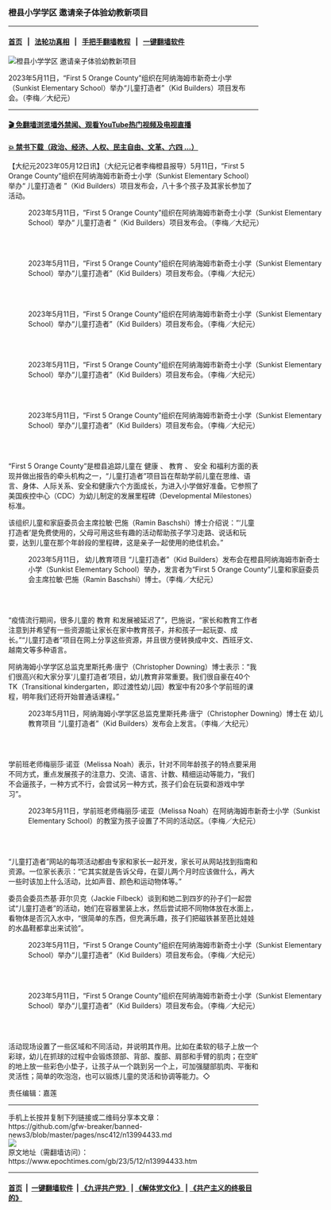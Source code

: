 ### 橙县小学学区 邀请亲子体验幼教新项目
------------------------

#### [首页](https://github.com/gfw-breaker/banned-news3/blob/master/README.md) &nbsp;&nbsp;|&nbsp;&nbsp; [法轮功真相](https://github.com/begood0513/basic/blob/master/README.md)  &nbsp;&nbsp;|&nbsp;&nbsp; [手把手翻墙教程](https://github.com/gfw-breaker/guides/wiki)  &nbsp;&nbsp;|&nbsp;&nbsp; [一键翻墙软件](https://github.com/gfw-breaker/nogfw/blob/master/README.md)  



<div><img alt="橙县小学学区 邀请亲子体验幼教新项目" class="attachment-djy_600_400 size-djy_600_400 wp-post-image" src="https://i.epochtimes.com/assets/uploads/2023/05/id13994461-IMG_27432-1-600x400.jpg"/>
<div class="caption">
 <p>
  2023年5月11日，“First 5 Orange County”组织在阿纳海姆市新奇士小学（Sunkist Elementary School）举办“儿童打造者”（Kid Builders）项目发布会。（李梅／大纪元）
 </p>
</div></div><hr/>

#### [ 🎬  免翻墙浏览墙外禁闻、观看YouTube热门视频及电视直播](https://github.com/gfw-breaker/HelloWorld)

#### [ 💥  禁书下载（政治、经济、人权、民主自由、文革、六四 ...）](https://github.com/gfw-breaker/books/blob/master/README.md)

<div><p>
 【大纪元2023年05月12日讯】（大纪元记者李梅橙县报导）5月11日，“First 5 Orange County”组织在阿纳海姆市新奇士小学（Sunkist Elementary School）举办“
 <ok href="https://www.epochtimes.com/gb/tag/%E5%84%BF%E7%AB%A5%E6%89%93%E9%80%A0%E8%80%85.html">
  儿童打造者
 </ok>
 ”（Kid Builders）项目发布会，八十多个孩子及其家长参加了活动。
</p>
<figure aria-describedby="caption-attachment-13994477" class="wp-caption aligncenter" id="attachment_13994477" style="width: 600px">
 <ok href="https://i.epochtimes.com/assets/uploads/2023/05/id13994477-IMG_27972-1.jpg" target="_blank">
  <img alt="" class="size-large wp-image-13994477" src="https://i.epochtimes.com/assets/uploads/2023/05/id13994477-IMG_27972-1-600x409.jpg"/>
 </ok>
 <br/><figcaption class="wp-caption-text" id="caption-attachment-13994477">
  2023年5月11日，“First 5 Orange County”组织在阿纳海姆市新奇士小学（Sunkist Elementary School）举办“
  <ok href="https://www.epochtimes.com/gb/tag/%E5%84%BF%E7%AB%A5%E6%89%93%E9%80%A0%E8%80%85.html">
   儿童打造者
  </ok>
  ”（Kid Builders）项目发布会。（李梅／大纪元）
 </figcaption><br/>
</figure><br/>
<figure aria-describedby="caption-attachment-13994512" class="wp-caption aligncenter" id="attachment_13994512" style="width: 600px">
 <ok href="https://i.epochtimes.com/assets/uploads/2023/05/id13994512-IMG_31472-1.jpg" target="_blank">
  <img alt="" class="size-large wp-image-13994512" src="https://i.epochtimes.com/assets/uploads/2023/05/id13994512-IMG_31472-1-600x450.jpg"/>
 </ok>
 <br/><figcaption class="wp-caption-text" id="caption-attachment-13994512">
  2023年5月11日，“First 5 Orange County”组织在阿纳海姆市新奇士小学（Sunkist Elementary School）举办“儿童打造者”（Kid Builders）项目发布会。（李梅／大纪元）
 </figcaption><br/>
</figure><br/>
<figure aria-describedby="caption-attachment-13994478" class="wp-caption aligncenter" id="attachment_13994478" style="width: 600px">
 <ok href="https://i.epochtimes.com/assets/uploads/2023/05/id13994478-IMG_27522-1.jpg" target="_blank">
  <img alt="" class="size-large wp-image-13994478" src="https://i.epochtimes.com/assets/uploads/2023/05/id13994478-IMG_27522-1-600x423.jpg"/>
 </ok>
 <br/><figcaption class="wp-caption-text" id="caption-attachment-13994478">
  2023年5月11日，“First 5 Orange County”组织在阿纳海姆市新奇士小学（Sunkist Elementary School）举办“儿童打造者”（Kid Builders）项目发布会。（李梅／大纪元）
 </figcaption><br/>
</figure><br/>
<figure aria-describedby="caption-attachment-13994479" class="wp-caption aligncenter" id="attachment_13994479" style="width: 600px">
 <ok href="https://i.epochtimes.com/assets/uploads/2023/05/id13994479-IMG_27862-1.jpg" target="_blank">
  <img alt="" class="size-large wp-image-13994479" src="https://i.epochtimes.com/assets/uploads/2023/05/id13994479-IMG_27862-1-600x390.jpg"/>
 </ok>
 <br/><figcaption class="wp-caption-text" id="caption-attachment-13994479">
  2023年5月11日，“First 5 Orange County”组织在阿纳海姆市新奇士小学（Sunkist Elementary School）举办“儿童打造者”（Kid Builders）项目发布会。（李梅／大纪元）
 </figcaption><br/>
</figure><br/>
<figure aria-describedby="caption-attachment-13994481" class="wp-caption aligncenter" id="attachment_13994481" style="width: 600px">
 <ok href="https://i.epochtimes.com/assets/uploads/2023/05/id13994481-IMG_27992-1.jpg" target="_blank">
  <img alt="" class="size-large wp-image-13994481" src="https://i.epochtimes.com/assets/uploads/2023/05/id13994481-IMG_27992-1-600x457.jpg"/>
 </ok>
 <br/><figcaption class="wp-caption-text" id="caption-attachment-13994481">
  2023年5月11日，“First 5 Orange County”组织在阿纳海姆市新奇士小学（Sunkist Elementary School）举办“儿童打造者”（Kid Builders）项目发布会。（李梅／大纪元）
 </figcaption><br/>
</figure><br/>
<p>
 “First 5 Orange County”是橙县追踪儿童在
 <ok href="https://www.epochtimes.com/gb/tag/%E5%81%A5%E5%BA%B7.html">
  健康
 </ok>
 、
 <ok href="https://www.epochtimes.com/gb/tag/%E6%95%99%E8%82%B2.html">
  教育
 </ok>
 、
 <ok href="https://www.epochtimes.com/gb/tag/%E5%AE%89%E5%85%A8.html">
  安全
 </ok>
 和福利方面的表现并做出报告的牵头机构之一，“儿童打造者”项目旨在帮助学前儿童在思维、语言、身体、人际关系、安全和健康六个方面成长，为进入小学做好准备。它参照了美国疾控中心（CDC）为幼儿制定的发展里程碑（Developmental Milestones）标准。
</p>
<p>
 该组织儿童和家庭委员会主席拉敏·巴施（Ramin Baschshi）博士介绍说：“‘儿童打造者’是免费使用的，父母可用这些有趣的活动帮助孩子学习走路、说话和玩耍，达到儿童在那个年龄段的里程碑，这是亲子一起使用的绝佳机会。”
</p>
<figure aria-describedby="caption-attachment-13994462" class="wp-caption aligncenter" id="attachment_13994462" style="width: 600px">
 <ok href="https://i.epochtimes.com/assets/uploads/2023/05/id13994462-IMG_30912-1.jpg" target="_blank">
  <img alt="" class="size-large wp-image-13994462" src="https://i.epochtimes.com/assets/uploads/2023/05/id13994462-IMG_30912-1-600x445.jpg"/>
 </ok>
 <br/><figcaption class="wp-caption-text" id="caption-attachment-13994462">
  2023年5月11日，
  <ok href="https://www.epochtimes.com/gb/tag/%E5%B9%BC%E5%84%BF%E6%95%99%E8%82%B2%E9%A1%B9%E7%9B%AE.html">
   幼儿教育项目
  </ok>
  “儿童打造者”（Kid Builders）发布会在橙县阿纳海姆市新奇士小学（Sunkist Elementary School）举办，发言者为“First 5 Orange County”儿童和家庭委员会主席拉敏·巴施（Ramin Baschshi）博士。（李梅／大纪元）
 </figcaption><br/>
</figure><br/>
<p>
 “疫情流行期间，很多儿童的
 <ok href="https://www.epochtimes.com/gb/tag/%E6%95%99%E8%82%B2.html">
  教育
 </ok>
 和发展被延迟了”，巴施说，“家长和教育工作者注意到并希望有一些资源能让家长在家中教育孩子，并和孩子一起玩耍、成长。”“儿童打造者”项目在网上分享这些资源，并且很方便转换成中文、西班牙文、越南文等多种语言。
</p>
<p>
 阿纳海姆小学学区总监克里斯托弗·唐宁（Christopher Downing）博士表示：“我们很高兴和大家分享‘儿童打造者’项目，幼儿教育非常重要。我们很自豪在40个TK（Transitional kindergarten，即过渡性幼儿园）教室中有20多个学前班的课程，明年我们还将开始普通话课程。”
</p>
<figure aria-describedby="caption-attachment-13994468" class="wp-caption aligncenter" id="attachment_13994468" style="width: 600px">
 <ok href="https://i.epochtimes.com/assets/uploads/2023/05/id13994468-IMG_31062-1.jpg" target="_blank">
  <img alt="" class="size-large wp-image-13994468" src="https://i.epochtimes.com/assets/uploads/2023/05/id13994468-IMG_31062-1-600x448.jpg"/>
 </ok>
 <br/><figcaption class="wp-caption-text" id="caption-attachment-13994468">
  2023年5月11日，阿纳海姆小学学区总监克里斯托弗·唐宁（Christopher Downing）博士在
  <ok href="https://www.epochtimes.com/gb/tag/%E5%B9%BC%E5%84%BF%E6%95%99%E8%82%B2%E9%A1%B9%E7%9B%AE.html">
   幼儿教育项目
  </ok>
  “儿童打造者”（Kid Builders）发布会上发言。（李梅／大纪元）
 </figcaption><br/>
</figure><br/>
<p>
 学前班老师梅丽莎·诺亚（Melissa Noah）表示，针对不同年龄孩子的特点要采用不同方式，重点发展孩子的注意力、交流、语言、计数、精细运动等能力，“我们不会逼孩子，一种方式不行，会尝试另一种方式，孩子们会在玩耍和游戏中学习”。
</p>
<figure aria-describedby="caption-attachment-13994474" class="wp-caption aligncenter" id="attachment_13994474" style="width: 600px">
 <ok href="https://i.epochtimes.com/assets/uploads/2023/05/id13994474-IMG_31362-1.jpg" target="_blank">
  <img alt="" class="size-large wp-image-13994474" src="https://i.epochtimes.com/assets/uploads/2023/05/id13994474-IMG_31362-1-600x440.jpg"/>
 </ok>
 <br/><figcaption class="wp-caption-text" id="caption-attachment-13994474">
  2023年5月11日，学前班老师梅丽莎·诺亚（Melissa Noah）在阿纳海姆市新奇士小学（Sunkist Elementary School）的教室为孩子设置了不同的活动区。（李梅／大纪元）
 </figcaption><br/>
</figure><br/>
<p>
 “儿童打造者”网站的每项活动都由专家和家长一起开发，家长可从网站找到指南和资源。一位家长表示：“它其实就是告诉父母，在婴儿两个月时应该做什么，再大一些时该加上什么活动，比如声音、颜色和运动物体等。”
</p>
<p>
 委员会委员杰基·菲尔贝克（Jackie Filbeck）谈到和她二到四岁的孙子们一起尝试“儿童打造者”的活动，她们在容器里装上水，然后尝试把不同物体放在水面上，看物体是否沉入水中，“很简单的东西，但充满乐趣，孩子们把磁铁甚至芭比娃娃的水晶鞋都拿出来试验”。
</p>
<figure aria-describedby="caption-attachment-13994511" class="wp-caption aligncenter" id="attachment_13994511" style="width: 600px">
 <ok href="https://i.epochtimes.com/assets/uploads/2023/05/id13994511-IMG_31442-1.jpg" target="_blank">
  <img alt="" class="size-large wp-image-13994511" src="https://i.epochtimes.com/assets/uploads/2023/05/id13994511-IMG_31442-1-600x474.jpg"/>
 </ok>
 <br/><figcaption class="wp-caption-text" id="caption-attachment-13994511">
  2023年5月11日，“First 5 Orange County”组织在阿纳海姆市新奇士小学（Sunkist Elementary School）举办“儿童打造者”（Kid Builders）项目发布会。（李梅／大纪元）
 </figcaption><br/>
</figure><br/>
<figure aria-describedby="caption-attachment-13994516" class="wp-caption aligncenter" id="attachment_13994516" style="width: 600px">
 <ok href="https://i.epochtimes.com/assets/uploads/2023/05/id13994516-IMG_31542-1.jpg" target="_blank">
  <img alt="" class="size-large wp-image-13994516" src="https://i.epochtimes.com/assets/uploads/2023/05/id13994516-IMG_31542-1-600x434.jpg"/>
 </ok>
 <br/><figcaption class="wp-caption-text" id="caption-attachment-13994516">
  2023年5月11日，“First 5 Orange County”组织在阿纳海姆市新奇士小学（Sunkist Elementary School）举办“儿童打造者”（Kid Builders）项目发布会。（李梅／大纪元）
 </figcaption><br/>
</figure><br/>
<p>
 活动现场设置了一些区域和不同活动，并说明其作用。比如在柔软的毯子上放一个彩球，幼儿在抓球的过程中会锻炼颈部、背部、腹部、肩部和手臂的肌肉；在空旷的地上放一些彩色小垫子，让孩子从一个跳到另一个上，可加强腿部肌肉、平衡和灵活性；简单的吹泡泡，也可以锻炼儿童的灵活和协调等能力。◇
</p>
<p>
 责任编辑：嘉莲
</p>
</div>
<hr/>
手机上长按并复制下列链接或二维码分享本文章：<br/>
https://github.com/gfw-breaker/banned-news3/blob/master/pages/nsc412/n13994433.md <br/>
<a href='https://github.com/gfw-breaker/banned-news3/blob/master/pages/nsc412/n13994433.md'><img src='https://github.com/gfw-breaker/banned-news3/blob/master/pages/nsc412/n13994433.md.png'/></a> <br/>
原文地址（需翻墙访问）：https://www.epochtimes.com/gb/23/5/12/n13994433.htm


------------------------
#### [首页](https://github.com/gfw-breaker/banned-news3/blob/master/README.md) &nbsp;|&nbsp; [一键翻墙软件](https://github.com/gfw-breaker/nogfw/blob/master/README.md) &nbsp;| [《九评共产党》](https://github.com/gfw-breaker/9ping.md/blob/master/README.md#九评之一评共产党是什么) | [《解体党文化》](https://github.com/gfw-breaker/jtdwh.md/blob/master/README.md) | [《共产主义的终极目的》](https://github.com/gfw-breaker/gczydzjmd.md/blob/master/README.md)


<img src='http://gfw-breaker.win/banned-news3/pages/nsc412/n13994433.md' width='0px' height='0px'/>